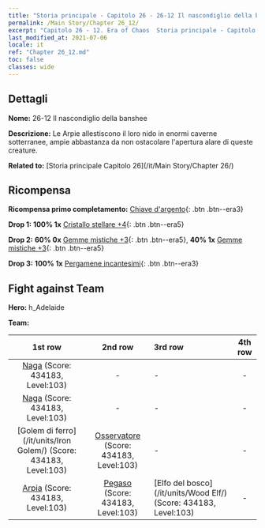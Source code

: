 ```yaml
---
title: "Storia principale - Capitolo 26 - 26-12 Il nascondiglio della banshee"
permalink: /Main Story/Chapter 26_12/
excerpt: "Capitolo 26 - 12. Era of Chaos  Storia principale - Capitolo 26_12. 26-12 Il nascondiglio della banshee"
last_modified_at: 2021-07-06
locale: it
ref: "Chapter 26_12.md"
toc: false
classes: wide
---
```


## Dettagli

 **Nome:** 26-12 Il nascondiglio della banshee

 **Descrizione:** Le Arpie allestiscono il loro nido in enormi caverne sotterranee, ampie abbastanza da non ostacolare l'apertura alare di queste creature.

 **Related to:** [Storia principale Capitolo 26](/it/Main Story/Chapter 26/)

## Ricompensa

 **Ricompensa primo completamento:** [Chiave d'argento](/ItemsIT/con_693/){: .btn .btn--era3}

 **Drop 1:** **100% 1x** [Cristallo stellare +4](/ItemsIT/mat_94/){: .btn .btn--era5}

 **Drop 2:** **60% 0x** [Gemme mistiche +3](/ItemsIT/mat_86/){: .btn .btn--era5}, **40% 1x** [Gemme mistiche +3](/ItemsIT/mat_86/){: .btn .btn--era5}

 **Drop 3:** **100% 1x** [Pergamene incantesimi](/ItemsIT/con_694/){: .btn .btn--era3}


## Fight against Team
 **Hero:** h_Adelaide

 **Team:**


  | 1st row | 2nd row | 3rd row | 4th row |
  |:----:|:----:|:----|:----:|
  | [Naga](/it/units/Naga/) (Score: 434183, Level:103)  | - | - | - |
  | [Naga](/it/units/Naga/) (Score: 434183, Level:103)  | - | - | - |
  | [Golem di ferro](/it/units/Iron Golem/) (Score: 434183, Level:103)  | [Osservatore](/it/units/Beholder/) (Score: 434183, Level:103)  | - | - |
  | [Arpia](/it/units/Harpy/) (Score: 434183, Level:103)  | [Pegaso](/it/units/Pegasus/) (Score: 434183, Level:103)  | [Elfo del bosco](/it/units/Wood Elf/) (Score: 434183, Level:103)  | - |


